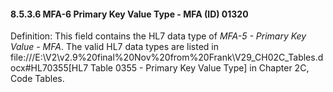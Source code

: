 #### 8.5.3.6 MFA-6 Primary Key Value Type - MFA (ID) 01320 

Definition: This field contains the HL7 data type of _MFA-5 - Primary Key Value - MFA_. The valid HL7 data types are listed in file:///E:\V2\v2.9%20final%20Nov%20from%20Frank\V29_CH02C_Tables.docx#HL70355[HL7 Table 0355 - Primary Key Value Type] in Chapter 2C, Code Tables.
